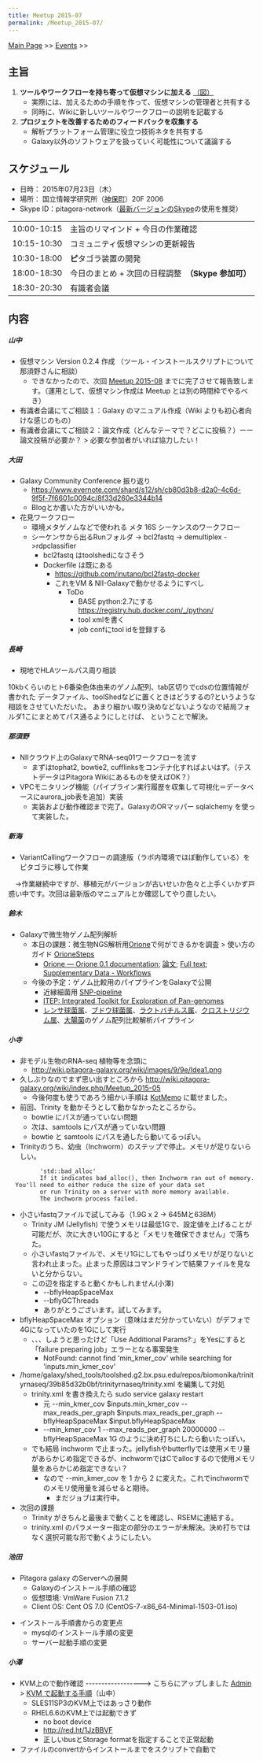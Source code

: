 ```yaml
---
title: Meetup 2015-07
permalink: /Meetup_2015-07/
---
```


[Main Page](/Main_Page "wikilink") &gt;&gt; [Events](/Events "wikilink") &gt;&gt;

主旨
----

1.  **ツールやワークフローを持ち寄って仮想マシンに加える** [（図）](http://www.pitagora-galaxy.org/_/rsrc/1416890873801/about/about_overview.png)
    -   実際には、加えるための手順を作って、仮想マシンの管理者と共有する
    -   同時に、Wikiに新しいツールやワークフローの説明を記載する
2.  **プロジェクトを改善するためのフィードバックを収集する**
    -   解析プラットフォーム管理に役立つ技術ネタを共有する
    -   Galaxy以外のソフトウェアを扱っていく可能性について議論する

スケジュール
------------

-   日時： 2015年07月23日（木）
-   場所： 国立情報学研究所（[神保町](http://www.nii.ac.jp/about/access/)）20F 2006
-   Skype ID：pitagora-network（[最新バージョンのSkype](http://www.skype.com/ja/)の使用を推奨）

|             |                                                     |
|-------------|-----------------------------------------------------|
| 10:00-10:15 | 主旨のリマインド + 今日の作業確認                   |
| 10:15-10:30 | コミュニティ仮想マシンの更新報告                    |
| 10:30-18:00 | **ピ**タゴラ装置の開発                              |
| 18:00-18:30 | 今日のまとめ + 次回の日程調整　**（Skype 参加可）** |
| 18:30-20:30 | 有識者会議                                          |

内容
----

##### 山中

-   仮想マシン Version 0.2.4 作成 （ツール・インストールスクリプトについて那須野さんに相談）
    -   できなかったので、次回 [Meetup 2015-08](/Meetup_2015-08 "wikilink") までに完了させて報告致します。（運用として、仮想マシン作成は Meetup とは別の時間枠でやるべき）
-   有識者会議にてご相談１：Galaxy のマニュアル作成（Wiki よりも初心者向けな感じのもの）
-   有識者会議にてご相談２：論文作成（どんなテーマで？どこに投稿？）ーー 論文投稿が必要か？ &gt; 必要な参加者がいれば協力したい！

##### 大田

-   Galaxy Community Conference 振り返り
    -   <https://www.evernote.com/shard/s12/sh/cb80d3b8-d2a0-4c6d-9f5f-7f6601c0094c/8f33d260e3344b14>
    -   Blogとか書いた方がいいかも。
-   花見ワークフロー
    -   環境メタゲノムなどで使われる メタ 16S シーケンスのワークフロー
    -   シーケンサから出るRunフォルダ -&gt; bcl2fastq -&gt; demultiplex -&gt;rdpclassifier
        -   bcl2fastq はtoolshedになさそう
        -   Dockerfile は既にある
            -   <https://github.com/inutano/bcl2fastq-docker>
            -   これをVM & NII-Galaxyで動かせるようにすべし
                -   ToDo
                    -   BASE python:2.7にする <https://registry.hub.docker.com/_/python/>
                    -   tool xmlを書く
                    -   job confにtool idを登録する

##### 長崎

-   現地でHLAツールパス周り相談

10kbくらいのヒト6番染色体由来のゲノム配列、tab区切りでcdsの位置情報が書かれた データファイル、toolShedなどに置くときはどうするの?というような相談をさせていただいた。 あまり細かい取り決めなどないようなので結局フォルダ1こにまとめてパス通るようにしとけば、 ということで解決。

##### 那須野

-   NIIクラウド上のGalaxyでRNA-seq01ワークフローを流す
    -   まずはtophat2, bowtie2, cufflinksをコンテナ化すればよいはず。（テストデータはPitagora Wikiにあるものを使えばOK？）
-   VPCモニタリング機能（パイプライン実行履歴を収集して可視化＝データベースにaurora_job表を追加）実装
    -   実装および動作確認まで完了。GalaxyのORマッパー sqlalchemy を使って実装した。

##### 新海

-   VariantCallingワークフローの調達版（ラボ内環境でほぼ動作している）をピタゴラに移して作業

　→作業継続中ですが、移植元がバージョンが古いせいか色々と上手くいかず戸惑い中です。次回は最新版のマニュアルとか確認してやり直したい。

##### 鈴木

-   Galaxyで微生物ゲノム配列解析
    -   本日の課題：微生物NGS解析用[Orione](https://orione.crs4.it/)で何ができるかを調査 &gt; 使い方のガイド [OrioneSteps](/OrioneSteps "wikilink")
        -   [Orione — Orione 0.1 documentation](http://orione-documentation.readthedocs.org/en/latest/index.html); [論文](http://www.ncbi.nlm.nih.gov/pubmed/24618473); [Full text](http://www.ncbi.nlm.nih.gov/pmc/articles/PMC4071203/pdf/btu135.pdf); [Supplementary Data - Workflows](http://bioinformatics.oxfordjournals.org/content/suppl/2014/03/07/btu135.DC1/OrioneSuppMat.pdf)
    -   今後の予定：ゲノム比較用のパイプラインをGalaxyで公開
        -   近縁細菌用 [SNP-pipeline](https://github.com/CFSAN-Biostatistics/snp-pipeline)
        -   [ITEP: Integrated Toolkit for Exploration of Pan-genomes](http://www.ncbi.nlm.nih.gov/pubmed/24387194)
        -   [レンサ球菌属](http://www.ncbi.nlm.nih.gov/pubmed/21282711)、[ブドウ球菌属](http://www.ncbi.nlm.nih.gov/pubmed/22272658)、[ラクトバチルス属](http://www.ncbi.nlm.nih.gov/pubmed/24488312)、[クロストリジウム属](http://www.ncbi.nlm.nih.gov/pubmed/26059449)、[大腸菌](http://www.ncbi.nlm.nih.gov/pubmed/25230163)のゲノム配列比較解析パイプライン

##### 小寺

-   非モデル生物のRNA-seq 植物等を念頭に
    -   <http://wiki.pitagora-galaxy.org/wiki/images/9/9e/Idea1.png>
-   久しぶりなのでまず思い出すところから <http://wiki.pitagora-galaxy.org/wiki/index.php/Meetup_2015-05>
    -   今後何度も使うであろう細かい手順は [KotMemo](/KotMemo "wikilink") に載せました。
-   前回、Trinity を動かそうとして動かなかったところから。
    -   bowtie にパスが通っていない問題
    -   次は、samtools にパスが通っていない問題
    -   bowtie と samtools にパスを通したら動いてるっぽい。
-   Trinityのうち、幼虫（Inchworm）のステップで停止。メモリが足りないらしい。

`         'std::bad_alloc'`
`         If it indicates bad_alloc(), then Inchworm ran out of memory.  You'll need to either reduce the size of your data set `
`         or run Trinity on a server with more memory available.`
`         The inchworm process failed.`

-   小さいfastqファイルで試してみる（1.9G x 2 → 645Mと638M）
    -   Trinity JM (Jellyfish) で使うメモリは最低1Gで、設定値を上げることが可能だが、次に大きい10Gにすると「メモリを確保できません」で落ちた。
    -   小さいfastqファイルで、メモリ1Gにしてもやっぱりメモリが足りないと言われ止まった。止まった原因はコマンドラインで結果ファイルを見ないと分からない。
    -   この辺を指定すると動くかもしれません(小澤)
        -   --bflyHeapSpaceMax
        -   --bflyGCThreads
        -   ありがとうございます。試してみます。
-   bflyHeapSpaceMax オプション（意味はまだ分かっていない）がデフォで4Gになっていたのを1Gにして実行
    -   、、、しようと思ったけど「Use Additional Params?:」をYesにすると「failure preparing job」エラーとなる事案発生
        -   NotFound: cannot find 'min_kmer_cov' while searching for 'inputs.min_kmer_cov'
-   /home/galaxy/shed_tools/toolshed.g2.bx.psu.edu/repos/biomonika/trinityrnaseq/39b85d32b0bf/trinityrnaseq/trinity.xml を編集して対処
    -   trinity.xml を書き換えたら sudo service galaxy restart
        -   元 --min_kmer_cov $inputs.min_kmer_cov --max_reads_per_graph $inputs.max_reads_per_graph --bflyHeapSpaceMax $input.bflyHeapSpaceMax
        -   --min_kmer_cov 1 --max_reads_per_graph 20000000 --bflyHeapSpaceMax 1G のように決め打ちにしたら動いたっぽい。
    -   でも結局 inchworm で止まった。jellyfishやbutterflyでは使用メモリ量があらかじめ指定できるが、inchwormではCでallocするので使用メモリ量をあらかじめ指定できない？
        -   なので --min_kmer_cov を 1 から 2 に変えた。これでinchwormでのメモリ使用量を減らせると期待。
            -   まだジョブは実行中。
-   次回の課題
    -   Trinity がきちんと最後まで動くことを確認し、RSEMに連結する。
    -   trinity.xml のパラメーター指定の部分のエラーが未解決。決め打ちではなく選択可能な形で動くようにしたい。

##### 池田

-   Pitagora galaxy のServerへの展開
    -   Galaxyのインストール手順の確認
    -   仮想環境: VmWare Fusion 7.1.2
    -   Client OS: Cent OS 7.0 (CentOS-7-x86_64-Minimal-1503-01.iso)

<!-- -->

-   インストール手順書からの変更点
    -   mysqlのインストール手順の変更
    -   サーバー起動手順の変更

##### 小澤

-   KVM上ので動作確認 ------------------&gt; こちらにアップしました [Admin](/Admin "wikilink") &gt; [KVM で起動する手順](http://wiki.pitagora-galaxy.org/wiki/images/5/5e/Pitagora-galaxy-kvm.pdf)（山中）
    -   SLES11SP3のKVM上ではあっさり動作
    -   RHEL6.6のKVM上では起動できず
        -   no boot device
        -   <http://red.ht/1JzBBVF>
        -   正しいbusとStorage formatを指定することで正常起動
-   ファイルのconvertからインストールまでをスクリプトで自動で
